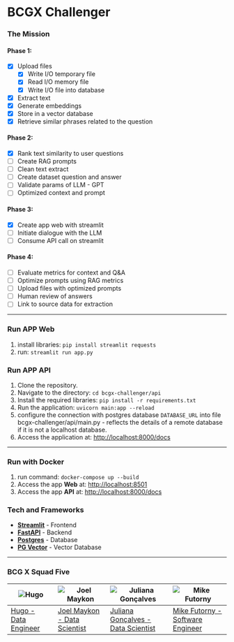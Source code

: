 # BCGX Challenger

### The Mission

#### **Phase 1:**
- [X] Upload files
  - [X] Write I/O temporary file
  - [X] Read I/O memory file
  - [X] Write I/O file into database
- [X] Extract text
- [X] Generate embeddings
- [X] Store in a vector database
- [X] Retrieve similar phrases related to the question
#### **Phase 2:**
- [X] Rank text similarity to user questions
- [ ] Create RAG prompts
- [ ] Clean text extract
- [ ] Create dataset question and answer
- [ ] Validate params of LLM - GPT
- [ ] Optimized context and prompt
#### **Phase 3:**
- [X] Create app web with streamlit
- [ ] Initiate dialogue with the LLM
- [ ] Consume API call on streamlit
#### **Phase 4:**
- [ ] Evaluate metrics for context and Q&A
- [ ] Optimize prompts using RAG metrics
- [ ] Upload files with optimized prompts
- [ ] Human review of answers
- [ ] Link to source data for extraction

---
### Run APP Web
1. install libraries: `pip install streamlit requests`
2. run: `streamlit run app.py`

### Run APP API
1. Clone the repository.
2. Navigate to the directory: `cd bcgx-challenger/api`
3. Install the required libraries: `pip install -r requirements.txt`
4. Run the application: `uvicorn main:app --reload`
5. configure the connection with postgres database `DATABASE_URL` into file bcgx-challenger/api/main.py - reflects the details of a remote database if it is not a localhost database.
6. Access the application at: [http://localhost:8000/docs](http://localhost:8000/docs)

---

### Run with Docker
1. run command: `docker-compose up --build`
2. Access the app **Web** at: [http://localhost:8501](http://localhost:8501/)
3. Access the app **API** at: [http://localhost:8000/docs](http://localhost:8000/docs)

### Tech and Frameworks
- **[Streamlit](https://streamlit.io/generative-ai)** - Frontend
- **[FastAPI](https://fastapi.tiangolo.com/)** - Backend
- **[Postgres](https://www.postgresql.org/)** - Database
- **[PG Vector](https://github.com/pgvector/pgvector)** - Vector Database

---

### BCG X Squad Five

| ![Hugo](https://github.com/hucodelab.png) | ![Joel Maykon](https://github.com/joelmaykon94.png) | ![Juliana Gonçalves](https://github.com/jungoncalves.png) | ![Mike Futorny](https://github.com/MikeFutorny.png) |
|--------------------------------------------|------------------------------------------------------|------------------------------------------------------------|-------------------------------------------------------|
| [Hugo - Data Engineer](https://github.com/hucodelab) | [Joel Maykon - Data Scientist](https://github.com/joelmaykon94) | [Juliana Gonçalves - Data Scientist](https://github.com/jungoncalves) | [Mike Futorny - Software Engineer](https://github.com/MikeFutorny) |
